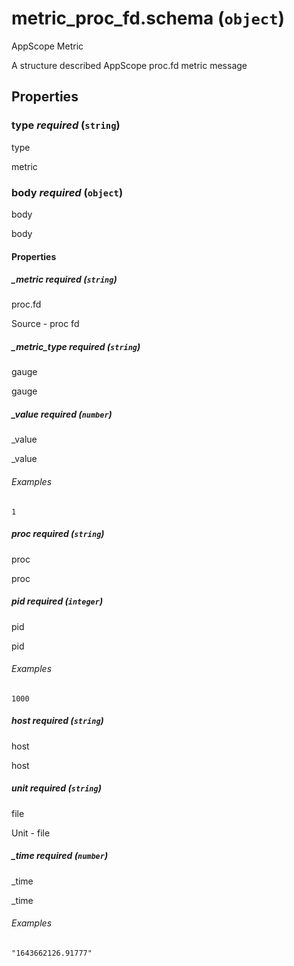 # metric_proc_fd.schema (`object`)

AppScope Metric

A structure described AppScope proc.fd metric message

## Properties

### type _required_ (`string`)

type

metric

### body _required_ (`object`)

body

body

#### Properties

##### _metric _required_ (`string`)

proc.fd

Source - proc fd

##### _metric_type _required_ (`string`)

gauge

gauge

##### _value _required_ (`number`)

_value

_value

###### Examples

`1`

##### proc _required_ (`string`)

proc

proc

##### pid _required_ (`integer`)

pid

pid

###### Examples

`1000`

##### host _required_ (`string`)

host

host

##### unit _required_ (`string`)

file

Unit - file

##### _time _required_ (`number`)

_time

_time

###### Examples

`"1643662126.91777"`

